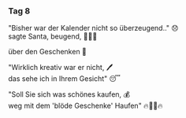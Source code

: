 ### Tag 8

"Bisher war der Kalender nicht so überzeugend.." 😞  
sagte Santa, beugend, 🎅🙇‍♂️  
  
über den Geschenken 🎁
  
"Wirklich kreativ war er nicht, 🖊️  
das sehe ich in Ihrem Gesicht" 😴
  
"Soll Sie sich was schönes kaufen, 💰  
weg mit dem 'blöde Geschenke' Haufen" 🔥🎁🎁🔥